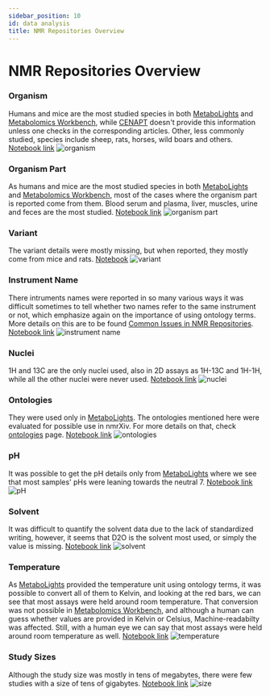 ```yaml
---
sidebar_position: 10
id: data analysis
title: NMR Repositories Overview
---
```

# NMR Repositories Overview

### Organism
Humans and mice are the most studied species in both [MetaboLights](https://www.ebi.ac.uk/metabolights/) and [Metabolomics Workbench](https://www.metabolomicsworkbench.org/), while [CENAPT](https://dataverse.harvard.edu/dataverse/cenapt) doesn't provide this information unless one checks in the corresponding articles. Other, less commonly studied, species include sheep, rats, horses, wild boars and others. [Notebook link](https://github.com/NFDI4Chem/repo-scripts/blob/main/notebooks/organism.ipynb)
![organism](https://raw.githubusercontent.com/NFDI4Chem/nmrxiv-docs/main/static/img/organism.png)

### Organism Part
As humans and mice are the most studied species in both [MetaboLights](https://www.ebi.ac.uk/metabolights/) and [Metabolomics Workbench](https://www.metabolomicsworkbench.org/), most of the cases where the organism part is reported come from them. Blood serum and plasma, liver, muscles, urine and feces are the most studied. [Notebook link](https://github.com/NFDI4Chem/repo-scripts/blob/main/notebooks/organism-part.ipynb)
![organism part](https://raw.githubusercontent.com/NFDI4Chem/nmrxiv-docs/main/static/img/part.png)

### Variant
The variant details were mostly missing, but when reported, they mostly come from mice and rats. [Notebook](https://github.com/NFDI4Chem/repo-scripts/blob/main/notebooks/variant.ipynb)
![variant](https://raw.githubusercontent.com/NFDI4Chem/nmrxiv-docs/main/static/img/variant.png)

### Instrument Name
There intruments names were reported in so many various ways it was difficult sometimes to tell whether two names refer to the same instrument or not, which emphasize again on the importance of using ontology terms. More details on this are to be found [Common Issues in NMR Repositories](https://docs.nmrxiv.org/docs/advanced-guides/common%20issues%20encountered%20in%20nmr%20repositories/). [Notebook link](https://github.com/NFDI4Chem/repo-scripts/blob/main/notebooks/instruments-names.ipynb)
![instrument name](https://raw.githubusercontent.com/NFDI4Chem/nmrxiv-docs/main/static/img/instrument.png)

### Nuclei
1H and 13C are the only nuclei used, also in 2D assays as 1H-13C and 1H-1H, while all the other nuclei were never used. [Notebook link](https://github.com/NFDI4Chem/repo-scripts/blob/main/notebooks/nuclei.ipynb)
![nuclei](https://raw.githubusercontent.com/NFDI4Chem/nmrxiv-docs/main/static/img/nuclei.png)

### Ontologies
They were used only in [MetaboLights](https://www.ebi.ac.uk/metabolights/). The ontologies mentioned here were evaluated for possible use in nmrXiv. For more details on that, check [ontologies](https://docs.nmrxiv.org/docs/introduction/ontologies) page. [Notebook link](https://github.com/NFDI4Chem/repo-scripts/blob/main/notebooks/ontologies.ipynb)
![ontologies](https://raw.githubusercontent.com/NFDI4Chem/nmrxiv-docs/main/static/img/ontology.png)

### pH
It was possible to get the pH details only from [MetaboLights](https://www.ebi.ac.uk/metabolights/) where we see that most samples' pHs were leaning towards the neutral 7. [Notebook link](https://github.com/NFDI4Chem/repo-scripts/blob/main/notebooks/ph.ipynb)
![pH](https://raw.githubusercontent.com/NFDI4Chem/nmrxiv-docs/main/static/img/ph.png)

### Solvent
It was difficult to quantify the solvent data due to the lack of standardized writing, however, it seems that D2O is the solvent most used, or simply the value is missing. [Notebook link](https://github.com/NFDI4Chem/repo-scripts/blob/main/notebooks/solvent.ipynb)
![solvent](https://raw.githubusercontent.com/NFDI4Chem/nmrxiv-docs/main/static/img/solvent.png)

### Temperature
As [MetaboLights](https://www.ebi.ac.uk/metabolights/) provided the temperature unit using ontology terms, it was possible to convert all of them to Kelvin, and looking at the red bars, we can see that most assays were held around room temperature. That conversion was not possible in [Metabolomics Workbench](https://www.metabolomicsworkbench.org/), and although a human can guess whether values are provided in Kelvin or Celsius, Machine-readabilty was affected. Still, with a human eye we can say that most assays were held around room temperature as well. [Notebook link](https://github.com/NFDI4Chem/repo-scripts/blob/main/notebooks/temperature.ipynb)
![temperature](https://raw.githubusercontent.com/NFDI4Chem/nmrxiv-docs/main/static/img/temperature.png)

### Study Sizes
Although the study size was mostly in tens of megabytes, there were few studies with a size of tens of gigabytes. [Notebook link](https://github.com/NFDI4Chem/repo-scripts/blob/main/notebooks/size.ipynb)
![size](https://raw.githubusercontent.com/NFDI4Chem/nmrxiv-docs/main/static/img/size.png)
